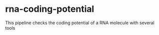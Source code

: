 # rna-coding-potential
This pipeline checks the coding potential of a RNA molecule with several tools
